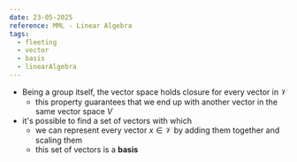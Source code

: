 ```yaml
---
date: 23-05-2025
reference: MML - Linear Algebra
tags:
  - fleeting
  - vector
  - basis
  - linearAlgebra
---
```

- Being a group itself, the vector space holds closure for every vector in $\mathcal{V}$
	- this property guarantees that we end up with another vector in the same vector space $V$
- it's possible to find a set of vectors with which 
	- we can represent every vector $x\in \mathcal{V}$ by adding them together and scaling them
	- this set of vectors is a **basis**